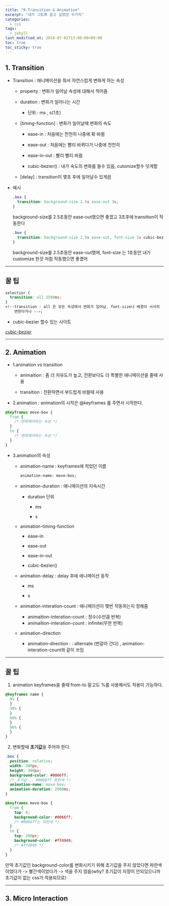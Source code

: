 ```yaml
---
title: "9.Transition & Animation"
excerpt: "내가 그토록 알고 싶었던 두가지"
categories:
  - css
tags:
  - jekyll
last_modified_at: 2018-07-01T13:00:00+09:00
toc: true
toc_sticky: true
---
```


## 1. Transition

- Transition : 애니메이션을 줘서 자연스럽게 변화게 하는 속성

  - property : 변화가 일어날 속성에 대해서 적어줌

  - duration : 변화가 일어나는 시간

    - 단위 : ms , s(1초)

  * [timing-function] : 변화가 일어날때 변화의 속도

    - ease-in : 처음에는 천천히 나중에 확 바뀜

    - ease-out : 처음에는 빨리 바뀌다가 나중에 천천히

    - ease-in-out : 빨리 빨리 바뀜

    - cubic-bezier() : 내가 속도의 변화를 들수 있음, cutomize할수 잇게함

  - [delay] : transition이 몇초 후에 일어날수 있게끔

- 예시

  ```css
  .box {
    transition: background-size 2.5s ease-out 3s;
  }
  ```

  background-size를 2.5초동안 ease-out했으면 좋겠고 3초후에 transition이 작동한다

  ```css
  .box {
    transition: background-size 2.5s ease-out, font-size 1s cubic-bezier(0.02, 0.1, 0.44, -0.12);
  }
  ```

  background-size를 2.5초동안 ease-out했며, font-size 는 1초동안 내가 customize 한것 처럼 작동했으면 좋곘어

---

## 꿀 팁

```css
selectior {
  transition: all 2500ms;
}
<!--transition : all 은 모든 속성에서 변화가 일어남, font-size나 배경이 서서히
    변한다거나 -->;
```

- cubic-bezier 할수 있는 사이트

[cubic-bezier](https://cubic-bezier.com/)

---

## 2. Animation

- 1.animation vs transition

  - animaition : 좀 더 자유도가 높고, 전환보다도 더 특별한 애니메이션을 줄때 사용

  - transition : 전환하면서 부드럽게 바뀔때 사용

* 2.animation : animation의 시작은 @keyframes 를 주면서 시작한다.

```css
@keyframes move-box {
  from {
    /* 변화해야하는 속성 */
  }
  to {
    /* 변화해야하는 속성 */
  }
}
```

- 3.animation의 속성

  - animation-name : keyframes에 적었던 이름

    ```css
    animation-name: move-box;
    ```

  * animation-duration : 애니메이션의 지속시간

    - duration 단위

      - ms

      - s

  - animation-timing-function

    - ease-in

    - ease-out

    - ease-in-out

    - cubic-bezier()

  * animation-delay : delay 후에 애니메이션 동작

    - ms

    - s

  - animation-interation-count : 애니메이션이 몇번 작동하는지 정해줌

    - animaition-interation-count : 정수(수만큼 반복)

    * animaition-interation-count : infinite(무한 반복)

  * animation-direction

    - animation-direction : : alternate (번갈아 간다) , animation-interation-count와 같이 쓰임

---

## 꿀 팁

1. animation keyframes을 줄때 from-to 말고도 %를 사용해서도 적용이 가능하다.

```css
@keyframes name {
  0% {
  }
  30% {
  }
  60% {
  }
  90% {
  }
}
```

2. 변화할때 **초기값**을 주어야 한다.

```css
.box {
  position: relative;
  width: 300px;
  height: 300px;
  background-color: #0066ff;
  /* 초기값 ,  #0066ff 파란색 */
  animation-name: move-box;
  animation-duration: 2000ms;
}

@keyframes move-box {
  from {
    top: 0;
    background-color: #0066ff;
    /* #0066ff는 파란색 */
  }
  to {
    top: 200px;
    background-color: #ff4949;
    /* #ff4949 */
  }
}
```

만약 초기값인 background-color를 변화시키기 위해 초기값을 주지 않았다면
파란색이었다가 -> 빨간색이었다가 -> 색을 주지 않음(why? 초기값이 지정이 안되있으니까 초기값이 없는 css가 적용되므로)

---

## 3. Micro Interaction
